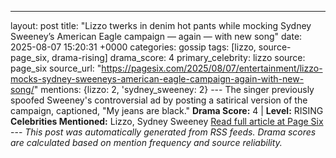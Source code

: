 ---
layout: post
title: "Lizzo twerks in denim hot pants while mocking Sydney Sweeney’s American Eagle campaign — again — with new song"
date: 2025-08-07 15:20:31 +0000
categories: gossip
tags: [lizzo, source-page_six, drama-rising]
drama_score: 4
primary_celebrity: lizzo
source: page_six
source_url: "https://pagesix.com/2025/08/07/entertainment/lizzo-mocks-sydney-sweeneys-american-eagle-campaign-again-with-new-song/"
mentions: {lizzo: 2, 'sydney_sweeney: 2} --- The singer previously spoofed Sweeney's controversial ad by posting a satirical version of the campaign, captioned, "My jeans are black." **Drama Score:** 4 | **Level:** RISING **Celebrities Mentioned:** Lizzo, Sydney Sweeney [Read full article at Page Six](https://pagesix.com/2025/08/07/entertainment/lizzo-mocks-sydney-sweeneys-american-eagle-campaign-again-with-new-song/) --- *This post was automatically generated from RSS feeds. Drama scores are calculated based on mention frequency and source reliability.*